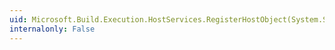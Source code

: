 ```yaml
---
uid: Microsoft.Build.Execution.HostServices.RegisterHostObject(System.String,System.String,System.String,Microsoft.Build.Framework.ITaskHost)
internalonly: False
---
```

